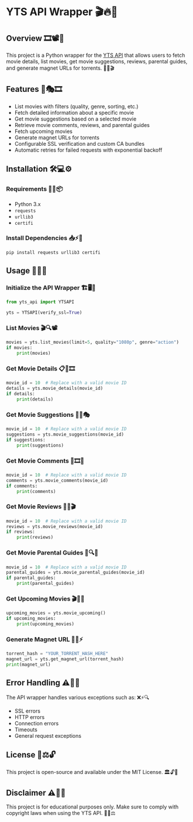 # YTS API Wrapper 🎬🔥🎥

## Overview 🎞️📽️🍿
This project is a Python wrapper for the [YTS API](https://yts.mx/api) that allows users to fetch movie details, list movies, get movie suggestions, reviews, parental guides, and generate magnet URLs for torrents. 🎥✨🎬

## Features 🚀🎭🎞️
- List movies with filters (quality, genre, sorting, etc.)
- Fetch detailed information about a specific movie
- Get movie suggestions based on a selected movie
- Retrieve movie comments, reviews, and parental guides
- Fetch upcoming movies
- Generate magnet URLs for torrents
- Configurable SSL verification and custom CA bundles
- Automatic retries for failed requests with exponential backoff

## Installation 🛠️💻⚙️
### Requirements 📌🔧📦
- Python 3.x
- `requests`
- `urllib3`
- `certifi`

### Install Dependencies 📥⚡📜
```sh
pip install requests urllib3 certifi
```

## Usage 🎯📜💡
### Initialize the API Wrapper 🏗️🖥️🔌
```python
from yts_api import YTSAPI

yts = YTSAPI(verify_ssl=True)
```

### List Movies 🎬🔍📽️
```python
movies = yts.list_movies(limit=5, quality="1080p", genre="action")
if movies:
    print(movies)
```

### Get Movie Details 📋🔎🎞️
```python
movie_id = 10  # Replace with a valid movie ID
details = yts.movie_details(movie_id)
if details:
    print(details)
```

### Get Movie Suggestions 🎥🔄🎭
```python
movie_id = 10  # Replace with a valid movie ID
suggestions = yts.movie_suggestions(movie_id)
if suggestions:
    print(suggestions)
```

### Get Movie Comments 💬🎞️📝
```python
movie_id = 10  # Replace with a valid movie ID
comments = yts.movie_comments(movie_id)
if comments:
    print(comments)
```

### Get Movie Reviews 📝🌟🎬
```python
movie_id = 10  # Replace with a valid movie ID
reviews = yts.movie_reviews(movie_id)
if reviews:
    print(reviews)
```

### Get Movie Parental Guides 🚸🔍📜
```python
movie_id = 10  # Replace with a valid movie ID
parental_guides = yts.movie_parental_guides(movie_id)
if parental_guides:
    print(parental_guides)
```

### Get Upcoming Movies 🎬📅🔜
```python
upcoming_movies = yts.movie_upcoming()
if upcoming_movies:
    print(upcoming_movies)
```

### Generate Magnet URL 🧲📡⚡
```python
torrent_hash = "YOUR_TORRENT_HASH_HERE"
magnet_url = yts.get_magnet_url(torrent_hash)
print(magnet_url)
```

## Error Handling ⚠️🐞🚨
The API wrapper handles various exceptions such as: ❌⚡🔍
- SSL errors
- HTTP errors
- Connection errors
- Timeouts
- General request exceptions

## License 📜⚖️🔓
This project is open-source and available under the MIT License. 🏛️🔓📖

## Disclaimer ⚠️📢📝
This project is for educational purposes only. Make sure to comply with copyright laws when using the YTS API. 🚫📜⚖️

